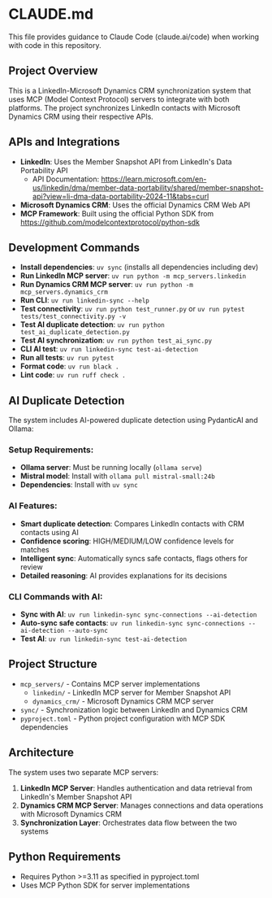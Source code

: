 # CLAUDE.md

This file provides guidance to Claude Code (claude.ai/code) when working with code in this repository.

## Project Overview

This is a LinkedIn-Microsoft Dynamics CRM synchronization system that uses MCP (Model Context Protocol) servers to integrate with both platforms. The project synchronizes LinkedIn contacts with Microsoft Dynamics CRM using their respective APIs.

## APIs and Integrations

- **LinkedIn**: Uses the Member Snapshot API from LinkedIn's Data Portability API
  - API Documentation: https://learn.microsoft.com/en-us/linkedin/dma/member-data-portability/shared/member-snapshot-api?view=li-dma-data-portability-2024-11&tabs=curl
- **Microsoft Dynamics CRM**: Uses the official Dynamics CRM Web API
- **MCP Framework**: Built using the official Python SDK from https://github.com/modelcontextprotocol/python-sdk

## Development Commands

- **Install dependencies**: `uv sync` (installs all dependencies including dev)
- **Run LinkedIn MCP server**: `uv run python -m mcp_servers.linkedin`
- **Run Dynamics CRM MCP server**: `uv run python -m mcp_servers.dynamics_crm`
- **Run CLI**: `uv run linkedin-sync --help`
- **Test connectivity**: `uv run python test_runner.py` or `uv run pytest tests/test_connectivity.py -v`
- **Test AI duplicate detection**: `uv run python test_ai_duplicate_detection.py`
- **Test AI synchronization**: `uv run python test_ai_sync.py`
- **CLI AI test**: `uv run linkedin-sync test-ai-detection`
- **Run all tests**: `uv run pytest`
- **Format code**: `uv run black .`
- **Lint code**: `uv run ruff check .`

## AI Duplicate Detection

The system includes AI-powered duplicate detection using PydanticAI and Ollama:

### Setup Requirements:
- **Ollama server**: Must be running locally (`ollama serve`)
- **Mistral model**: Install with `ollama pull mistral-small:24b`
- **Dependencies**: Install with `uv sync`

### AI Features:
- **Smart duplicate detection**: Compares LinkedIn contacts with CRM contacts using AI
- **Confidence scoring**: HIGH/MEDIUM/LOW confidence levels for matches  
- **Intelligent sync**: Automatically syncs safe contacts, flags others for review
- **Detailed reasoning**: AI provides explanations for its decisions

### CLI Commands with AI:
- **Sync with AI**: `uv run linkedin-sync sync-connections --ai-detection`
- **Auto-sync safe contacts**: `uv run linkedin-sync sync-connections --ai-detection --auto-sync`
- **Test AI**: `uv run linkedin-sync test-ai-detection`

## Project Structure

- `mcp_servers/` - Contains MCP server implementations
  - `linkedin/` - LinkedIn MCP server for Member Snapshot API
  - `dynamics_crm/` - Microsoft Dynamics CRM MCP server
- `sync/` - Synchronization logic between LinkedIn and Dynamics CRM
- `pyproject.toml` - Python project configuration with MCP SDK dependencies

## Architecture

The system uses two separate MCP servers:
1. **LinkedIn MCP Server**: Handles authentication and data retrieval from LinkedIn's Member Snapshot API
2. **Dynamics CRM MCP Server**: Manages connections and data operations with Microsoft Dynamics CRM
3. **Synchronization Layer**: Orchestrates data flow between the two systems

## Python Requirements

- Requires Python >=3.11 as specified in pyproject.toml
- Uses MCP Python SDK for server implementations